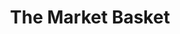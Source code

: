 ---
title: The Market Basket
products:
  1:
    title: Chef Frank's Cherry Honey
    price: 15.99
    description: Chef Frank's Cherry Honey is made from the honey of local northern Michigan   bees, using the highest quality ingredients. It is Chef Frank's commitment to use only the   finest in his products, including cherries from Traverse City, Michigan.
    shipping: free shipping
    url: products/traverse-city-cherry-honey
    img: images/products/cherry-honey.jpg
  2:
    title: Chef Frank's Seasoning Blend
    price: 15.99
    description: Chef Frank's is a seasoning blend that will make your everyday meals easier. It is free of chemicals and filler, allergen-free, and includes only salt, the finest herbs and spices. You can use it on any of your favorite foods, including meat, fish, vegetables and more!
    shipping: free shipping
    url: products/chef-franks-seasoning-blend
    img: images/products/seasoning-blend.jpg
---